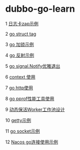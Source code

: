 # dubbo-go-learn

1 [日志卡zap示例](kownledge/one/READEME.md)  

2 [go struct tag](kownledge/two/READEME.md)

3 [go 加锁示例](kownledge/three/README.md)

4 [go 反射示例](kownledge/four/READEME.md)

5 [go signal.Notify优雅退出](kownledge/five/READEME.md)

6 [context 使用](kownledge/six/READEME.md)

7 [go http使用](kownledge/seven/READEME.md)

8 [go pprof性能工具使用](kownledge/eight/READEME.md)

9 [动态保活Worker工作池设计](kownledge/nine/READEME.md)

10 [getty示例](kownledge/ten/READEME.md)

11 [go socket示例](kownledge/eleven/READEME.md)

12 [Nacos go连接使用示例](kownledge/twelve/READEME.md)